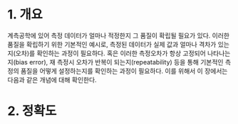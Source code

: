 # 1. 개요
계측공학에 있어 측정 데이터가 얼마나 적정한지 그 품질이 확립될 필요가 있다.
이러한 품질을 확립하기 위한 기본적인 예시로, 측정된 데이터가 실제 값과 얼마나 격차가 있는지(오차)를 확인하는 과정이 필요하다.
혹은 이러한 측정오차가 항상 고정되어 나타나는지(bias error), 재 측정시 오차가 반복이 되는지(repeatability) 등을 통해
기본적인 측정의 품질을 어떻게 설정하는지를 확인하는 과정이 필요하다. 
이를 위해서 이 장에서는 다음과 같은 개념에 대해 확인한다.

# 2. 정확도
